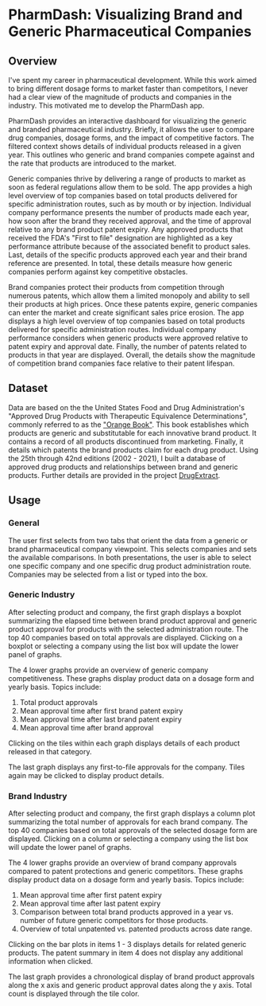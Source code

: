 # PharmDash: Visualizing Brand and Generic Pharmaceutical Companies

## Overview

I've spent my career in pharmaceutical development.  While this work aimed to bring different dosage forms to market faster than competitors, I never had a clear view of the magnitude of products and companies in the industry.  This motivated me to develop the PharmDash app.

PharmDash provides an interactive dashboard for visualizing the generic and branded pharmaceutical industry.  Briefly, it  allows the user to compare drug companies, dosage forms, and the impact of competitive factors.  The filtered context shows details of individual products released in a given year.  This outlines who generic and brand companies compete against and the rate that products are introduced to the market.

Generic companies thrive by delivering a range of products to market as soon as federal regulations allow them to be sold.  The app provides a high level overview of top companies based on total products delivered for specific administration routes, such as by mouth or by injection.  Individual company performance presents the number of products made each year, how soon after the brand they received approval, and the time of approval relative to any brand product patent expiry.   Any approved products that received the FDA's "First to file" designation are highlighted as a key performance attribute because of the associated benefit to product sales.  Last, details of the specific products approved each year and their brand reference are presented.  In total, these details measure how generic companies perform against key competitive obstacles.  

Brand companies protect their products from competition through numerous patents, which allow them a limited monopoly and ability to sell their products at high prices.  Once these patents expire, generic companies can enter the market and create significant sales price erosion.  The app displays a high level overview of top companies based on total products delivered for specific administration routes.  Individual company performance considers when generic products were approved relative to patent expiry and approval date.  Finally, the number of patents related to products in that year are displayed.  Overall, the details show the magnitude of competition brand companies face relative to their patent lifespan.  
## Dataset

Data are based on the the United States Food and Drug Administration's "Approved Drug Products with Therapeutic Equivalence Determinations", commonly referred to as the ["Orange Book"](https://www.fda.gov/drugs/drug-approvals-and-databases/orange-book-data-files). This book establishes which products are generic and substitutable for each innovative brand product.  It contains a record of all products discontinued from marketing.  Finally, it details which patents the brand products claim for each drug product.  Using the 25th through 42nd editions (2002 - 2021), I built a database of approved drug products and relationships between brand and generic products.  Further details are provided in the project [DrugExtract](https://github.com/Marmuvar/DrugExtract).

## Usage

### General

The user first selects from two tabs that orient the data from a generic or brand pharmaceutical company viewpoint.  This selects companies and sets the available comparisons.  In both presentations, the user is able to select one specific company and one specific drug product administration route.  Companies may be selected from a list or typed into the box.  

### Generic Industry

After selecting product and company, the first graph displays a boxplot summarizing the elapsed time between brand product approval and generic product approval for products with the selected administration route.  The top 40 companies based on total approvals are displayed.  Clicking on a boxplot or selecting a company using the list box will update the lower panel of graphs.  

The 4 lower graphs provide an overview of generic company competitiveness.  These graphs display product data on a dosage form and yearly basis.  Topics include:  

1. Total product approvals  
2. Mean approval time after first brand patent expiry  
3. Mean approval time after last brand patent expiry  
4. Mean approval time after brand approval  

Clicking on the tiles within each graph displays details of each product released in that category.

The last graph displays any first-to-file approvals for the company.  Tiles again may be clicked to display product details.

### Brand Industry
After selecting product and company, the first graph displays a column plot summarizing the total number of approvals for each brand company.  The top 40 companies based on total approvals of the selected dosage form are displayed.  Clicking on a column or selecting a company using the list box will update the lower panel of graphs.  

The 4 lower graphs provide an overview of brand company approvals compared to patent protections and generic competitors.  These graphs display product data on a dosage form and yearly basis.  Topics include:  

1. Mean approval time after first patent expiry
2. Mean approval time after last patent expiry  
3. Comparison between total brand products approved in a year vs. number of future generic competitors for those products.
4. Overview of total unpatented vs. patented products across date range.  

Clicking on the bar plots in items 1 - 3 displays details for related generic products.  The patent summary in item 4 does not display any additional information when clicked.  

The last graph provides a chronological display of brand product approvals along the x axis and generic product approval dates along the y axis.  Total count is displayed through the tile color.
